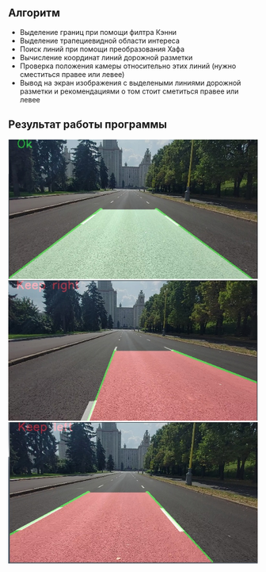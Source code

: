 ## Алгоритм
* Выделение границ при помощи филтра Кэнни
* Выделение трапециевидной области интереса
* Поиск линий при помощи преобразования Хафа
* Вычисление координат линий дорожной разметки
* Проверка положения камеры относительно этих линий (нужно сместиться правее или левее)
* Вывод на экран изображения с выделеными линиями дорожной разметки и рекомендациями о том стоит сметиться правее или левее

## Результат работы программы
![Вывод программы, если машина двигается по середине полосы]( images/ok.JPG)
![Вывод программы, если машина должна сместиться правее]( images/keep_right.JPG)
![Вывод программы, если машина должна сместиться левее]( images/keep_left.JPG)